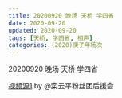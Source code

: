 ```yaml
---
title: 20200920 晚场 天桥 学四省
date: 2020-09-20
updated: 2020-09-20
tags: [天桥, 学四省, 相声]
categories: (2020)庚子年场次
---
```

20200920 晚场 天桥 学四省



[视频源1](https://weibo.com/6574451359/JlyBsDBOY) by @栾云平粉丝团后援会